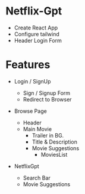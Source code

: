 # Netflix-Gpt

- Create React App
- Configure tailwind
- Header
  Login Form

# Features

- Login / SignUp

  - Sign / Signup Form
  - Redirect to Browser

- Browse Page

  - Header
  - Main Movie
    - Trailer in BG.
    - Title & Description
    - Movie Suggestions
      - MoviesList

- NetflixGpt
  - Search Bar
  - Movie Suggestions
